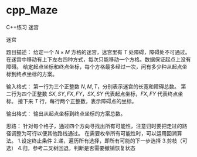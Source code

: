 # cpp_Maze
C++练习 迷宫

迷宫

题目描述：
给定一个 $N \times M$ 方格的迷宫，迷宫里有 $T$ 处障碍，障碍处不可通过。
在迷宫中移动有上下左右四种方式，每次只能移动一个方格。数据保证起点上没有障碍。
给定起点坐标和终点坐标，每个方格最多经过一次，问有多少种从起点坐标到终点坐标的方案。

输入格式：
第一行为三个正整数 $N,M,T$，分别表示迷宫的长宽和障碍总数。
第二行为四个正整数 $SX,SY,FX,FY$，$SX,SY$ 代表起点坐标，$FX,FY$ 代表终点坐标。
接下来 $T$ 行，每行两个正整数，表示障碍点的坐标。

输出格式：
输出从起点坐标到终点坐标的方案总数。

思路：
针对每个格子，通过四个方向寻找出所有可能性，注意归时要把走过的路径调整为可行以便其他路线通过。
在需要枚举所有可能性时，可以运用回溯算法。
1.设定终止条件
2.递，遍历所有选择，即所有可能的下一步选择
3.剪枝（可选）
4.归，参考二叉树回退，判断是否需要撤销恢复状态
